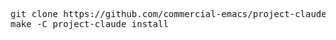 <pre>
git clone https://github.com/commercial-emacs/project-claude.git
make -C project-claude install
</pre>
